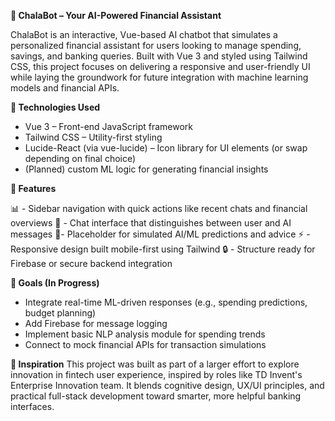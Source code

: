 **💬 ChalaBot – Your AI-Powered Financial Assistant**

ChalaBot is an interactive, Vue-based AI chatbot that simulates a personalized financial assistant for users looking
to manage spending, savings, and banking queries. Built with Vue 3 and styled using Tailwind CSS, this project focuses on 
delivering a responsive and user-friendly UI while laying the groundwork for future integration with machine learning 
models and financial APIs.

**🔧 Technologies Used**

- Vue 3 – Front-end JavaScript framework
- Tailwind CSS – Utility-first styling
- Lucide-React (via vue-lucide) – Icon library for UI elements (or swap depending on final choice)
- (Planned) custom ML logic for generating financial insights
  
**🚀 Features**

📊 - Sidebar navigation with quick actions like recent chats and financial overviews
💬 - Chat interface that distinguishes between user and AI messages
🧠-  Placeholder for simulated AI/ML predictions and advice
⚡ - Responsive design built mobile-first using Tailwind
🔒 - Structure ready for Firebase or secure backend integration

**📌 Goals (In Progress)**

 - Integrate real-time ML-driven responses (e.g., spending predictions, budget planning)
 - Add Firebase for message logging
 - Implement basic NLP analysis module for spending trends
 - Connect to mock financial APIs for transaction simulations
   
**🧠 Inspiration**
This project was built as part of a larger effort to explore innovation in fintech user experience,
inspired by roles like TD Invent's Enterprise Innovation team. It blends cognitive design, UX/UI principles, and
practical full-stack development toward smarter, more helpful banking interfaces.
